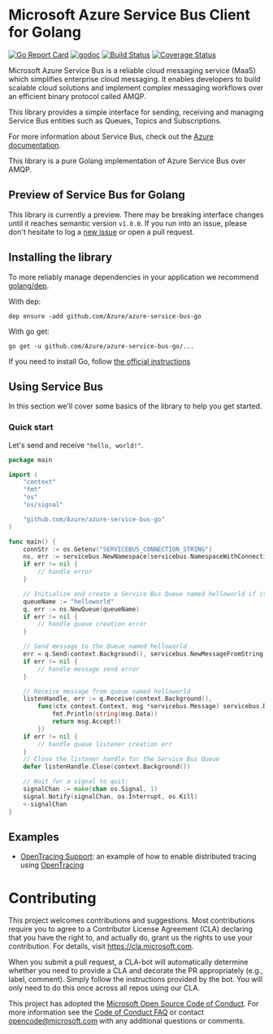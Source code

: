 # Microsoft Azure Service Bus Client for Golang
[![Go Report Card](https://goreportcard.com/badge/github.com/Azure/azure-service-bus-go)](https://goreportcard.com/report/github.com/Azure/azure-service-bus-go)
[![godoc](https://godoc.org/github.com/Azure/azure-service-bus-go?status.svg)](https://godoc.org/github.com/Azure/azure-service-bus-go)
[![Build Status](https://travis-ci.org/Azure/azure-service-bus-go.svg?branch=master)](https://travis-ci.org/Azure/azure-service-bus-go)
[![Coverage Status](https://coveralls.io/repos/github/Azure/azure-service-bus-go/badge.svg?branch=master)](https://coveralls.io/github/Azure/azure-service-bus-go?branch=master)

Microsoft Azure Service Bus is a reliable cloud messaging service (MaaS) which simplifies enterprise cloud messaging. It
enables developers to build scalable cloud solutions and implement complex messaging workflows over an efficient binary
protocol called AMQP.

This library provides a simple interface for sending, receiving and managing Service Bus entities such as Queues, Topics
and Subscriptions.

For more information about Service Bus, check out the [Azure documentation](https://azure.microsoft.com/en-us/services/service-bus/).

This library is a pure Golang implementation of Azure Service Bus over AMQP.

## Preview of Service Bus for Golang
This library is currently a preview. There may be breaking interface changes until it reaches semantic version `v1.0.0`. 
If you run into an issue, please don't hesitate to log a 
[new issue](https://github.com/Azure/azure-service-bus-go/issues/new) or open a pull request.

## Installing the library
To more reliably manage dependencies in your application we recommend [golang/dep](https://github.com/golang/dep).

With dep:
```
dep ensure -add github.com/Azure/azure-service-bus-go
```

With go get:
```
go get -u github.com/Azure/azure-service-bus-go/...
```

If you need to install Go, follow [the official instructions](https://golang.org/dl/)

## Using Service Bus
In this section we'll cover some basics of the library to help you get started.

### Quick start
Let's send and receive `"hello, world!"`.
```go
package main

import (
	"context"
	"fmt"
	"os"
	"os/signal"

	"github.com/Azure/azure-service-bus-go"
)

func main() {
	connStr := os.Getenv("SERVICEBUS_CONNECTION_STRING")
	ns, err := servicebus.NewNamespace(servicebus.NamespaceWithConnectionString(connStr))
	if err != nil {
		// handle error
	}

	// Initialize and create a Service Bus Queue named helloworld if it doesn't exist
	queueName := "helloworld"
	q, err := ns.NewQueue(queueName)
	if err != nil {
		// handle queue creation error
	}

	// Send message to the Queue named helloworld
	err = q.Send(context.Background(), servicebus.NewMessageFromString("Hello World!"))
	if err != nil {
		// handle message send error
	}

	// Receive message from queue named helloworld
	listenHandle, err := q.Receive(context.Background(),
		func(ctx context.Context, msg *servicebus.Message) servicebus.DispositionAction {
			fmt.Println(string(msg.Data))
			return msg.Accept()
		})
	if err != nil {
		// handle queue listener creation err
	}
	// Close the listener handle for the Service Bus Queue
	defer listenHandle.Close(context.Background())

	// Wait for a signal to quit:
	signalChan := make(chan os.Signal, 1)
	signal.Notify(signalChan, os.Interrupt, os.Kill)
	<-signalChan
}
```

## Examples
- [OpenTracing Support](./_examples/opentracing): an example of how to enable distributed tracing using [OpenTracing](http://opentracing.io)

# Contributing

This project welcomes contributions and suggestions.  Most contributions require you to agree to a
Contributor License Agreement (CLA) declaring that you have the right to, and actually do, grant us
the rights to use your contribution. For details, visit https://cla.microsoft.com.

When you submit a pull request, a CLA-bot will automatically determine whether you need to provide
a CLA and decorate the PR appropriately (e.g., label, comment). Simply follow the instructions
provided by the bot. You will only need to do this once across all repos using our CLA.

This project has adopted the [Microsoft Open Source Code of Conduct](https://opensource.microsoft.com/codeofconduct/).
For more information see the [Code of Conduct FAQ](https://opensource.microsoft.com/codeofconduct/faq/) or
contact [opencode@microsoft.com](mailto:opencode@microsoft.com) with any additional questions or comments.
